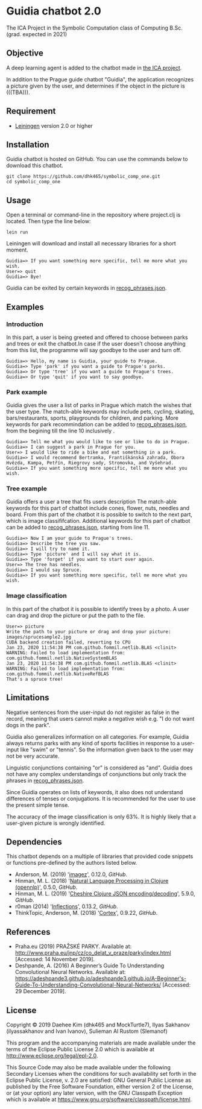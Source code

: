 # Guidia chatbot 2.0

The ICA Project in the Symbolic Computation class of Computing B.Sc.
(grad. expected in 2021)


## Objective

A deep learning agent is added to the chatbot made in [the ICA project](https://github.com/dhk465/symbolic_comp_one).

In addition to the Prague guide chatbot "Guidia", the application recognizes a picture given by the user, and determines if the object in the picture is (((TBA))).


## Requirement

* [Leiningen](https://leiningen.org/) version 2.0 or higher


## Installation

Guidia chatbot is hosted on GitHub. You can use the commands below to
download this chatbot.
```
git clone https://github.com/dhk465/symbolic_comp_one.git
cd symbolic_comp_one
```


## Usage

Open a terminal or command-line in the repository where project.clj is located.
Then type the line below:
```
lein run
```
Leiningen will download and install all necessary libraries for a short moment.

```
Guidia=> If you want something more specific, tell me more what you wish.
User=> quit
Guidia=> Bye!
```
Guidia can be exited by certain keywords in [recog_phrases.json](https://github.com/dhk465/symbolic_comp_one/blob/master/src/ica/recog_phrases.json).


## Examples

### Introduction

In this part, a user is being greeted and offered to choose between parks and trees or exit the chatbot.In case if the user doesn't choose anything from this list, the programme will say goodbye to the user and turn off.
```
Guidia=> Hello, my name is Guidia, your guide to Prague.
Guidia=> Type 'park' if you want a guide to Prague's parks.
Guidia=> Or type 'tree' if you want a guide to Prague's trees.
Guidia=> Or type 'quit' if you want to say goodbye.
```
### Park example

Guidia gives the user a list of parks in Prague which match the wishes
that the user type.
The match-able keywords may include pets, cycling, skating, bars/restaurants,
sports, playgrounds for children, and parking.
More keywords for park recommindation can be added to [recog_phrases.json](https://github.com/dhk465/symbolic_comp_one/blob/master/src/ica/recog_phrases.json), from the begining till the line 10 inclusively  .
```
Guidia=> Tell me what you would like to see or like to do in Prague.
Guidia=> I can suggest a park in Prague for you.
User=> I would like to ride a bike and eat something in a park.
Guidia=> I would recommend Bertramka, Františkánská zahrada, Obora Hvězda, Kampa, Petřín, Riegrovy sady, Stromovka, and Vyšehrad.
Guidia=> If you want something more specific, tell me more what you wish.
```
### Tree example

Guidia offers a user a tree that fits users description
The match-able keywords for this part of chatbot include cones, flower, nuts, needles and board. From this part of the chatbot it is possible to switch to the next part, which is image classififcation.
Additional keywords for this part of chatbot can be added to [recog_phrases.json](https://github.com/dhk465/symbolic_comp_one/blob/master/src/ica/recog_phrases.json), starting from line 11.
```
Guidia=> Now I am your guide to Prague's trees.
Guidia=> Describe the tree you saw.
Guidia=> I will try to name it.
Guidia=> Type 'picture' and I will say what it is.
Guidia=> Type 'forget' if you want to start over again.
User=> The tree has needles.
Guidia=> I would say Spruce.
Guidia=> If you want something more specific, tell me more what you wish.
```

### Image classification

In this part of the chatbot it is possible to identify trees by a photo. A user can drag and drop the picture or put the path to the file. 
```
User=> picture
Write the path to your picture or drag and drop your picture:
images/sprucesample2.jpg
CUDA backend creation failed, reverting to CPU
Jan 23, 2020 11:54:38 PM com.github.fommil.netlib.BLAS <clinit>
WARNING: Failed to load implementation from: com.github.fommil.netlib.NativeSystemBLAS
Jan 23, 2020 11:54:38 PM com.github.fommil.netlib.BLAS <clinit>
WARNING: Failed to load implementation from: com.github.fommil.netlib.NativeRefBLAS
That's a spruce tree!
```

## Limitations

Negative sentences from the user-input do not register as false in the record,
meaning that users cannot make a negative wish
e.g. "I do not want dogs in the park".

Guidia also generalizes information on all categories. For example,
Guidia always returns parks with any kind of sports facilities in response
to a user-input like "swim" or "tennis". So the information given back to the
user may not be very accurate.

Linguistic conjunctions containing "or" is considered as "and".
Guidia does not have any complex understandings of conjunctions
but only track the phrases in [recog_phrases.json](https://github.com/dhk465/symbolic_comp_one/blob/master/src/ica/recog_phrases.json).

Since Guidia operates on lists of keywords, it also does not understand
differences of tenses or conjugations. It is recommended for the user to use
the present simple tense.

The accuracy of the image classification is only 63%.
It is highly likely that a user-given picture is wrongly identified.


## Dependencies

This chatbot depends on a multiple of libraries that provided code snippets
or functions pre-defined by the authors listed below.

* Anderson, M. (2019) '[imagez](https://github.com/mikera/imagez)', 0.12.0, _GitHub_.
* Hinman, M. L. (2018) '[Natural Language Processing in Clojure (opennlp)](https://github.com/dakrone/clojure-opennlp)', 0.5.0, _GitHub_.
* Hinman, M. L. (2019) '[Cheshire Clojure JSON encoding/decoding](https://github.com/dakrone/cheshire)', 5.9.0, _GitHub_.
* r0man (2014) '[Inflections](https://github.com/r0man/inflections-clj)', 0.13.2, _GitHub_.
* ThinkTopic, Anderson, M. (2018) '[Cortex](https://github.com/originrose/cortex)', 0.9.22, _GitHub_.


## References

* Praha.eu (2019) PRAŽSKÉ PARKY. Available at: http://www.praha.eu/jnp/cz/co_delat_v_praze/parky/index.html [Accessed: 14 November 2019].
* Deshpande, A. (2016) A Beginner’s Guide To Understanding Convolutional Neural Networks. Available at: https://adeshpande3.github.io/adeshpande3.github.io/A-Beginner's-Guide-To-Understanding-Convolutional-Neural-Networks/ [Accessed: 29 December 2019].


## License

Copyright © 2019 Daehee Kim (dhk465 and MockTurtle7), Ilyas Sakhanov (ilyassakhanov and Ivan Ivanov), Sulieman Al Rustom (Slemanof)

This program and the accompanying materials are made available under the
terms of the Eclipse Public License 2.0 which is available at
http://www.eclipse.org/legal/epl-2.0.

This Source Code may also be made available under the following Secondary
Licenses when the conditions for such availability set forth in the Eclipse
Public License, v. 2.0 are satisfied: GNU General Public License as published by
the Free Software Foundation, either version 2 of the License, or (at your
option) any later version, with the GNU Classpath Exception which is available
at https://www.gnu.org/software/classpath/license.html.
